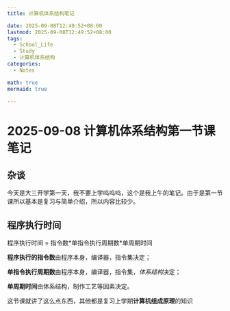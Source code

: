 ```yaml
---
title: 计算机体系结构笔记

date: 2025-09-08T12:49:52+08:00
lastmod: 2025-09-08T12:49:52+08:00
tags:
  - School_Life
  - Study
  - 计算机体系结构
categories:
  - Notes

math: true
mermaid: true

---
```

# 2025-09-08 计算机体系结构第一节课笔记

## 杂谈
今天是大三开学第一天，我不要上学呜呜呜，这个是我上午的笔记。由于是第一节课所以基本是复习与简单介绍，所以内容比较少。

## 程序执行时间

程序执行时间 = 指令数\*单指令执行周期数\*单周期时间

**程序执行的指令数**由程序本身，编译器，指令集决定；

**单指令执行周期数**由程序本身，编译器，指令集，*体系结构*决定；

**单周期时间**由体系结构，制作工艺等因素决定。

这节课就讲了这么点东西，其他都是复习上学期**计算机组成原理**的知识